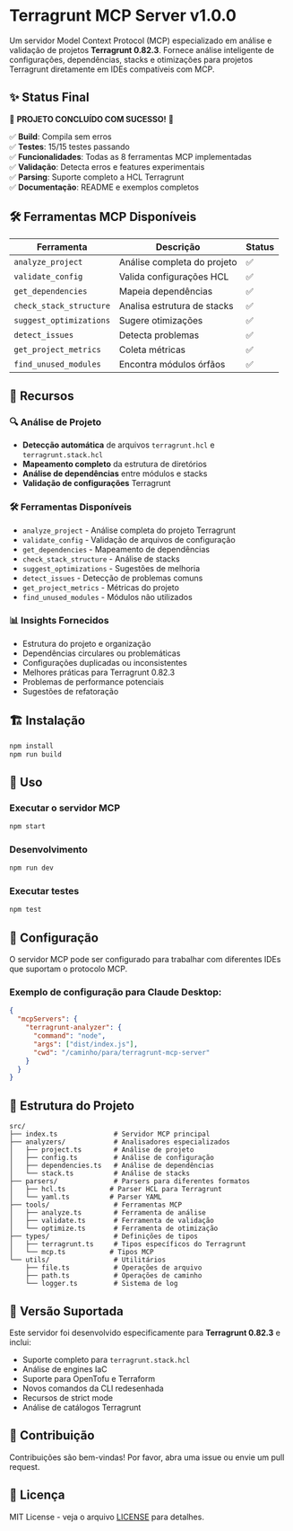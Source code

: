 # Terragrunt MCP Server v1.0.0

Um servidor Model Context Protocol (MCP) especializado em análise e validação de projetos **Terragrunt 0.82.3**. Fornece análise inteligente de configurações, dependências, stacks e otimizações para projetos Terragrunt diretamente em IDEs compatíveis com MCP.

## ✨ Status Final

🎉 **PROJETO CONCLUÍDO COM SUCESSO!** 🎉

✅ **Build**: Compila sem erros  
✅ **Testes**: 15/15 testes passando  
✅ **Funcionalidades**: Todas as 8 ferramentas MCP implementadas  
✅ **Validação**: Detecta erros e features experimentais  
✅ **Parsing**: Suporte completo a HCL Terragrunt  
✅ **Documentação**: README e exemplos completos  

## 🛠️ Ferramentas MCP Disponíveis

| Ferramenta              | Descrição                   | Status |
| ----------------------- | --------------------------- | ------ |
| `analyze_project`       | Análise completa do projeto | ✅      |
| `validate_config`       | Valida configurações HCL    | ✅      |
| `get_dependencies`      | Mapeia dependências         | ✅      |
| `check_stack_structure` | Analisa estrutura de stacks | ✅      |
| `suggest_optimizations` | Sugere otimizações          | ✅      |
| `detect_issues`         | Detecta problemas           | ✅      |
| `get_project_metrics`   | Coleta métricas             | ✅      |
| `find_unused_modules`   | Encontra módulos órfãos     | ✅      |

## 🚀 Recursos

### 🔍 Análise de Projeto
- **Detecção automática** de arquivos `terragrunt.hcl` e `terragrunt.stack.hcl`
- **Mapeamento completo** da estrutura de diretórios
- **Análise de dependências** entre módulos e stacks
- **Validação de configurações** Terragrunt

### 🛠️ Ferramentas Disponíveis
- `analyze_project` - Análise completa do projeto Terragrunt
- `validate_config` - Validação de arquivos de configuração
- `get_dependencies` - Mapeamento de dependências
- `check_stack_structure` - Análise de stacks
- `suggest_optimizations` - Sugestões de melhoria
- `detect_issues` - Detecção de problemas comuns
- `get_project_metrics` - Métricas do projeto
- `find_unused_modules` - Módulos não utilizados

### 📊 Insights Fornecidos
- Estrutura do projeto e organização
- Dependências circulares ou problemáticas
- Configurações duplicadas ou inconsistentes
- Melhores práticas para Terragrunt 0.82.3
- Problemas de performance potenciais
- Sugestões de refatoração

## 🏗️ Instalação

```bash
npm install
npm run build
```

## 🎯 Uso

### Executar o servidor MCP
```bash
npm start
```

### Desenvolvimento
```bash
npm run dev
```

### Executar testes
```bash
npm test
```

## 🔧 Configuração

O servidor MCP pode ser configurado para trabalhar com diferentes IDEs que suportam o protocolo MCP.

### Exemplo de configuração para Claude Desktop:
```json
{
  "mcpServers": {
    "terragrunt-analyzer": {
      "command": "node",
      "args": ["dist/index.js"],
      "cwd": "/caminho/para/terragrunt-mcp-server"
    }
  }
}
```

## 📁 Estrutura do Projeto

```
src/
├── index.ts              # Servidor MCP principal
├── analyzers/            # Analisadores especializados
│   ├── project.ts        # Análise de projeto
│   ├── config.ts         # Análise de configuração
│   ├── dependencies.ts   # Análise de dependências
│   └── stack.ts          # Análise de stacks
├── parsers/              # Parsers para diferentes formatos
│   ├── hcl.ts           # Parser HCL para Terragrunt
│   └── yaml.ts          # Parser YAML
├── tools/                # Ferramentas MCP
│   ├── analyze.ts        # Ferramenta de análise
│   ├── validate.ts       # Ferramenta de validação
│   └── optimize.ts       # Ferramenta de otimização
├── types/                # Definições de tipos
│   ├── terragrunt.ts     # Tipos específicos do Terragrunt
│   └── mcp.ts           # Tipos MCP
└── utils/                # Utilitários
    ├── file.ts           # Operações de arquivo
    ├── path.ts           # Operações de caminho
    └── logger.ts         # Sistema de log
```

## 🎯 Versão Suportada

Este servidor foi desenvolvido especificamente para **Terragrunt 0.82.3** e inclui:

- Suporte completo para `terragrunt.stack.hcl`
- Análise de engines IaC
- Suporte para OpenTofu e Terraform
- Novos comandos da CLI redesenhada
- Recursos de strict mode
- Análise de catálogos Terragrunt

## 🤝 Contribuição

Contribuições são bem-vindas! Por favor, abra uma issue ou envie um pull request.

## 📄 Licença

MIT License - veja o arquivo [LICENSE](LICENSE) para detalhes.
